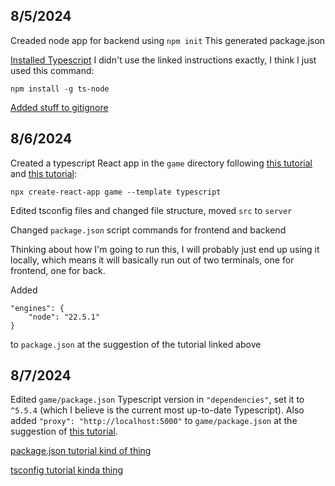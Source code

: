 8/5/2024
--------
Creaded node app for backend using `npm init`
This generated package.json

[Installed Typescript](https://www.digitalocean.com/community/tutorials/setting-up-a-node-project-with-typescript)
I didn't use the linked instructions exactly, I think I just used this command: 
```
npm install -g ts-node
```

[Added stuff to gitignore](https://github.com/github/gitignore/blob/main/Node.gitignore)




8/6/2024
--------
Created a typescript React app in the `game` directory following [this tutorial](https://www.freecodecamp.org/news/how-to-create-a-react-app-with-a-node-backend-the-complete-guide/) and [this tutorial](https://create-react-app.dev/docs/adding-typescript/):
```
npx create-react-app game --template typescript
```

Edited tsconfig files and changed file structure, moved `src` to `server`

Changed `package.json` script commands for frontend and backend

Thinking about how I'm going to run this, I will probably just end up using it locally, which means it will basically run out of two terminals, one for frontend, one for back. 

Added 
```
"engines": {
    "node": "22.5.1"
}
```
to `package.json` at the suggestion of the tutorial linked above



8/7/2024
--------
Edited `game/package.json` Typescript version in `"dependencies"`, set it to `^5.5.4` (which I believe is the current most up-to-date Typescript).
Also added `"proxy": "http://localhost:5000"` to `game/package.json` at the suggestion of [this tutorial](https://www.freecodecamp.org/news/how-to-create-a-react-app-with-a-node-backend-the-complete-guide/).

[package.json tutorial kind of thing](https://nodesource.com/blog/the-basics-of-package-json-in-node-js-and-npm/)

[tsconfig tutorial kinda thing](https://www.typescriptlang.org/tsconfig/)


